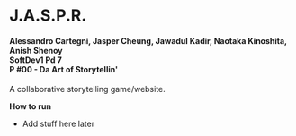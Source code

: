 # J.A.S.P.R.
#### Alessandro Cartegni, Jasper  Cheung, Jawadul Kadir, Naotaka Kinoshita, Anish Shenoy <br> SoftDev1 Pd 7 <br>P #00 - Da Art of Storytellin'

A collaborative storytelling game/website. 

**How to run**
<ul>
<li>Add stuff here later</li>
</ul>
